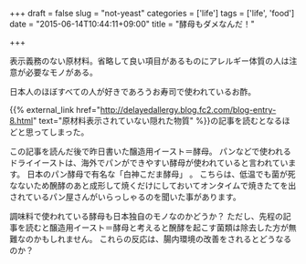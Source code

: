 +++
draft = false
slug = "not-yeast"
categories = ['life']
tags = ['life', 'food']
date = "2015-06-14T10:44:11+09:00"
title = "酵母もダメなんだ！"

+++

表示義務のない原材料。省略して良い項目があるものにアレルギー体質の人は注意が必要なモノがある。

日本人のほぼすべての人が好きであろうお寿司で使われているお酢。

<!--more-->

{{% external_link href="http://delayedallergy.blog.fc2.com/blog-entry-8.html" text="原材料表示されていない隠れた物質" %}}の記事を読むとなるほどと思ってしまった。

この記事を読んだ後で昨日書いた醸造用イースト＝酵母。
パンなどで使われるドライイーストは、海外でパンができやすい酵母が使われていると言われています。
日本のパン酵母で有名な「白神こだま酵母」 。
こちらは、低温でも菌が死なないため醗酵のあと成形して焼くだけにしておいてオンタイムで焼きたてを出されているパン屋さんがいらっしゃるのを聞いた事があります。

調味料で使われている酵母も日本独自のモノなのかどうか？
ただし、先程の記事を読むと醸造用イースト＝酵母と考えると醗酵を起こす菌類は除去した方が無難なのかもしれません。
これらの反応は、腸内環境の改善をされるとどうなるのか？
